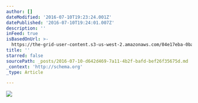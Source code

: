 ```yaml
---
author: []
dateModified: '2016-07-10T19:23:24.001Z'
datePublished: '2016-07-10T19:24:01.007Z'
description: ''
inFeed: true
isBasedOnUrl: >-
  https://the-grid-user-content.s3-us-west-2.amazonaws.com/04e17eba-0bab-4049-8b12-4ea9dfd929b4.jpg
title: ''
starred: false
sourcePath: _posts/2016-07-10-d642d469-7a11-4b2f-bafd-bef26f35675d.md
_context: 'http://schema.org'
_type: Article

---
```

![](https://the-grid-user-content.s3-us-west-2.amazonaws.com/15056cb7-6950-495e-856f-fbb4fe90c60c.jpg)